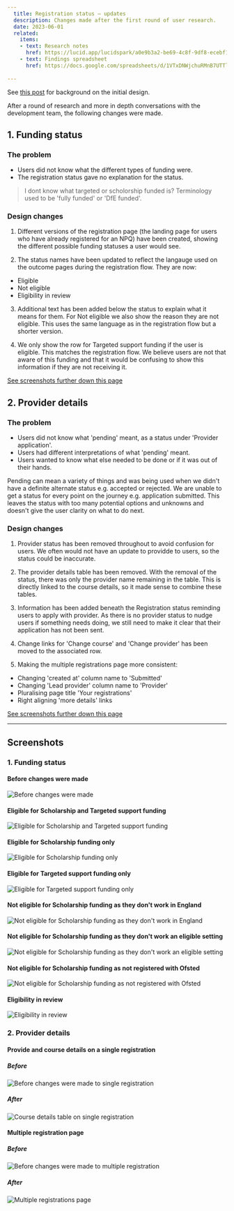 ```yaml
---
  title: Registration status – updates
  description: Changes made after the first round of user research. 
  date: 2023-06-01
  related:
    items:
    - text: Research notes
      href: https://lucid.app/lucidspark/a0e9b3a2-be69-4c8f-9df8-ecebf112627b/edit?shared=true&invitationId=inv_910ffd78-0b8e-4d37-9aa0-b116dcb3bc3b&page=0_0#
    - text: Findings spreadsheet
      href: https://docs.google.com/spreadsheets/d/1VTxDNWjchuRMnB7UTTlp1M0eAAtiM5vueAPiaxYtxvg/edit#gid=0
     
---
```


See [this post](/register-for-an-npq/registration-status/) for background on the initial design. 

After a round of research and more in depth conversations with the development team, the following changes were made. 

## 1. Funding status 

### The problem

- Users did not know what the different types of funding were.
- The registration status gave no explanation for the status.

> I dont know what targeted or scholorship funded is? Terminology used to be 'fully funded' or 'DfE funded'.

### Design changes 

1. Different versions of the registration page (the landing page for users who have already registered for an NPQ) have been created, showing the different possible funding statuses a user would see. 

2. The status names have been updated to reflect the langauge used on the outcome pages during the registration flow. They are now: 
  - Eligible 
  - Not eligible 
  - Eligibility in review 

3. Additional text has been added below the status to explain what it means for them. For Not eligible we also show the reason they are not eligible. This uses the same language as in the registration flow but a shorter version. 

4. We only show the row for Targeted support funding if the user is eligible. This matches the registration flow. We believe users are not that aware of this funding and that it would be confusing to show this information if they are not receiving it. 

[See screenshots further down this page](#1.-funding-status-1)

## 2. Provider details 

### The problem
- Users did not know what 'pending' meant, as a status under 'Provider application'.
- Users had different interpretations of what 'pending' meant. 
- Users wanted to know what else needed to be done or if it was out of their hands. 

Pending can mean a variety of things and was being used when we didn't have a definite alternate status e.g. accepted or rejected. We are unable to get a status for every point on the journey e.g. application submitted. This leaves the status with too many potential options and unknowns and doesn't give the user clarity on what to do next. 

### Design changes 

1. Provider status has been removed throughout to avoid confusion for users. We often would not have an update to providde to users, so the status could be inaccurate. 

2. The provider details table has been removed. With the removal of the status, there was only the provider name remaining in the table. This is directly linked to the course details, so it made sense to combine these tables. 

3. Information has been added beneath the Registration status reminding users to apply with provider. As there is no provider status to nudge users if something needs doing, we still need to make it clear that their application has not been sent. 

4. Change links for 'Change course' and 'Change provider' has been moved to the associated row.

5. Making the multiple registrations page more consistent:

- Changing 'created at' column name to 'Submitted'
- Changing 'Lead provider' column name to 'Provider'
- Pluralising page title 'Your registrations'
- Right aligning 'more details' links

[See screenshots further down this page](#2.-provider-details-1)

---

## Screenshots

### 1. Funding status

#### Before changes were made

![Before changes were made](/register-for-an-npq/registration-funding-status/funding-status--before.png)

#### Eligible for Scholarship and Targeted support funding

![Eligible for Scholarship and Targeted support funding](/register-for-an-npq/registration-funding-status/eligible-for-both.png)

#### Eligible for Scholarship funding only

![Eligible for Scholarship funding only](/register-for-an-npq/registration-funding-status/eligible-scholarship.png)

#### Eligible for Targeted support funding only

![Eligible for Targeted support funding only](/register-for-an-npq/registration-funding-status/eligible-targeted.png)

#### Not eligible for Scholarship funding as they don't work in England

![Not eligible for Scholarship funding as they don't work in England](/register-for-an-npq/registration-funding-status/not-eligible-england.png)

#### Not eligible for Scholarship funding as they don't work an eligible setting

![Not eligible for Scholarship funding as they don't work an eligible setting](/register-for-an-npq/registration-funding-status/not-eligible-setting.png)

#### Not eligible for Scholarship funding as not registered with Ofsted

![Not eligible for Scholarship funding as not registered with Ofsted](/register-for-an-npq/registration-funding-status/not-eligible-ofsted.png)

#### Eligibility in review

![Eligibility in review](/register-for-an-npq/registration-funding-status/eligibility-in-review.png)

### 2. Provider details

#### Provide and course details on a single registration

##### Before

![Before changes were made to single registration](/register-for-an-npq/registration-funding-status/provider-details--before.png)

##### After

![Course details table on single registration](/register-for-an-npq/registration-funding-status/provider-details--after.png)

#### Multiple registration page

##### Before

![Before changes were made to multiple registration](/register-for-an-npq/registration-funding-status/multiple-registrations--before.png)

##### After

![Multiple registrations page](/register-for-an-npq/registration-funding-status/multiple-registrations--after.png)